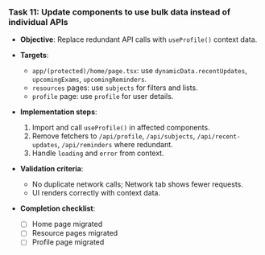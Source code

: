 ### Task 11: Update components to use bulk data instead of individual APIs

- **Objective**: Replace redundant API calls with `useProfile()` context data.

- **Targets**:
  - `app/(protected)/home/page.tsx`: use `dynamicData.recentUpdates`, `upcomingExams`, `upcomingReminders`.
  - `resources` pages: use `subjects` for filters and lists.
  - `profile` page: use `profile` for user details.

- **Implementation steps**:
  1. Import and call `useProfile()` in affected components.
  2. Remove fetchers to `/api/profile`, `/api/subjects`, `/api/recent-updates`, `/api/reminders` where redundant.
  3. Handle `loading` and `error` from context.

- **Validation criteria**:
  - No duplicate network calls; Network tab shows fewer requests.
  - UI renders correctly with context data.

- **Completion checklist**:
  - [ ] Home page migrated
  - [ ] Resource pages migrated
  - [ ] Profile page migrated
